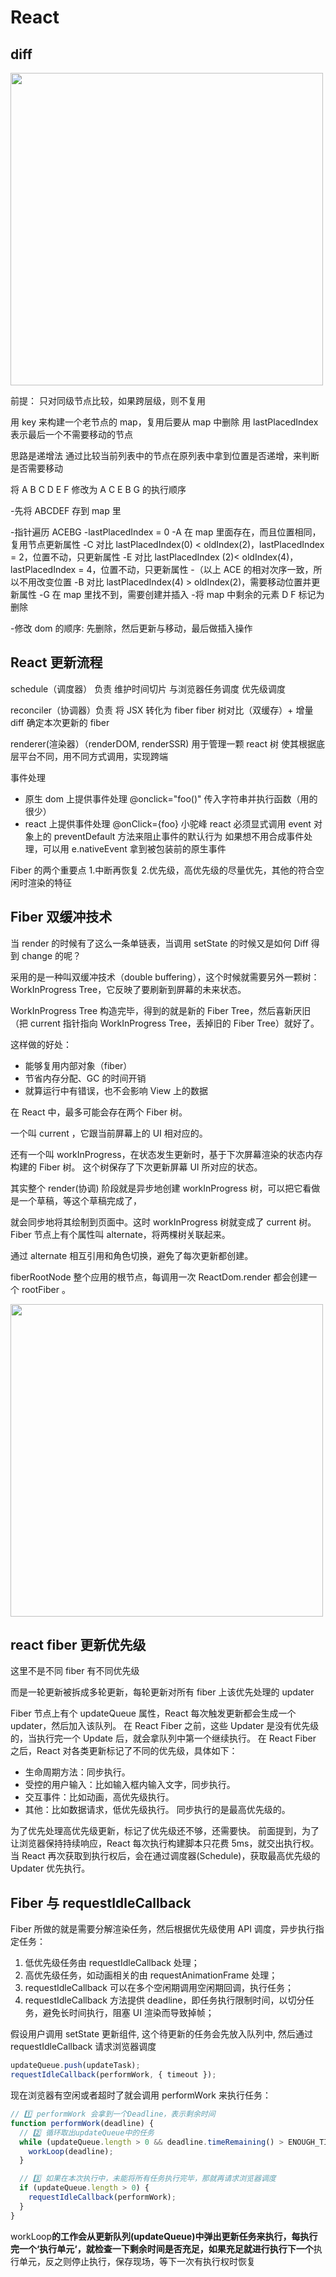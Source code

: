 # React

## diff

<img src="https://cdn.jsdelivr.net/gh/z1the3/myCDNassets/assets/monorepo-project/projects/z1the3-doc/source/WeChat79b74639b63015e2b71c53c668c99c71.jpg" width="500"/>

前提： 只对同级节点比较，如果跨层级，则不复用

用 key 来构建一个老节点的 map，复用后要从 map 中删除
用 lastPlacedIndex 表示最后一个不需要移动的节点

思路是递增法
通过比较当前列表中的节点在原列表中拿到位置是否递增，来判断是否需要移动

将 A B C D E F 修改为 A C E B G 的执行顺序

-先将 ABCDEF 存到 map 里

-指针遍历 ACEBG
-lastPlacedIndex = 0
-A 在 map 里面存在，而且位置相同，复用节点更新属性
-C 对比 lastPlacedIndex(0) < oldIndex(2)，lastPlacedIndex = 2，位置不动，只更新属性
-E 对比 lastPlacedIndex (2)< oldIndex(4)，lastPlacedIndex = 4，位置不动，只更新属性 -（以上 ACE 的相对次序一致，所以不用改变位置
-B 对比 lastPlacedIndex(4) > oldIndex(2)，需要移动位置并更新属性
-G 在 map 里找不到，需要创建并插入 -将 map 中剩余的元素 D F 标记为删除

-修改 dom 的顺序: 先删除，然后更新与移动，最后做插入操作

## React 更新流程

schedule（调度器） 负责
维护时间切片
与浏览器任务调度
优先级调度

reconciler（协调器）负责
将 JSX 转化为 fiber
fiber 树对比（双缓存）+ 增量 diff
确定本次更新的 fiber

renderer(渲染器）（renderDOM, renderSSR)
用于管理一颗 react 树
使其根据底层平台不同，用不同方式调用，实现跨端

事件处理

- 原生 dom 上提供事件处理 @onclick="foo()" 传入字符串并执行函数（用的很少）
- react 上提供事件处理 @onClick={foo} 小驼峰
  react 必须显式调用 event 对象上的 preventDefault 方法来阻止事件的默认行为
  如果想不用合成事件处理，可以用 e.nativeEvent 拿到被包装前的原生事件

Fiber 的两个重要点 1.中断再恢复 2.优先级，高优先级的尽量优先，其他的符合空闲时渲染的特征

## Fiber 双缓冲技术

当 render 的时候有了这么一条单链表，当调用 setState 的时候又是如何 Diff 得到 change 的呢？

采用的是一种叫双缓冲技术（double buffering），这个时候就需要另外一颗树：WorkInProgress Tree，它反映了要刷新到屏幕的未来状态。

WorkInProgress Tree 构造完毕，得到的就是新的 Fiber Tree，然后喜新厌旧（把 current 指针指向 WorkInProgress Tree，丢掉旧的 Fiber Tree）就好了。

这样做的好处：

- 能够复用内部对象（fiber）
- 节省内存分配、GC 的时间开销
- 就算运行中有错误，也不会影响 View 上的数据

在 React 中，最多可能会存在两个 Fiber 树。

一个叫 current ，它跟当前屏幕上的 UI 相对应的。

还有一个叫 workInProgress，在状态发生更新时，基于下次屏幕渲染的状态内存构建的 Fiber 树。 这个树保存了下次更新屏幕 UI 所对应的状态。

其实整个 render(协调) 阶段就是异步地创建 workInProgress 树，可以把它看做是一个草稿，等这个草稿完成了，

就会同步地将其绘制到页面中。这时 workInProgress 树就变成了 current 树。Fiber 节点上有个属性叫 alternate，将两棵树关联起来。

通过 alternate 相互引用和角色切换，避免了每次更新都创建。

fiberRootNode 整个应用的根节点，每调用一次 ReactDom.render 都会创建一个 rootFiber 。

<img src="https://cdn.jsdelivr.net/gh/z1the3/myCDNassets/assets/monorepo-project/projects/z1the3-doc/source/bfcb8edd-2eaa-4198-8883-c543ca388640.png" width="500"/>

## react fiber 更新优先级

这里不是不同 fiber 有不同优先级

而是一轮更新被拆成多轮更新，每轮更新对所有 fiber 上该优先处理的 updater

Fiber 节点上有个 updateQueue 属性，React 每次触发更新都会生成一个 updater，然后加入该队列。
在 React Fiber 之前，这些 Updater 是没有优先级的，当执行完一个 Update 后，就会拿队列中第一个继续执行。
在 React Fiber 之后，React 对各类更新标记了不同的优先级，具体如下：

- 生命周期方法：同步执行。
- 受控的用户输入：比如输入框内输入文字，同步执行。
- 交互事件：比如动画，高优先级执行。
- 其他：比如数据请求，低优先级执行。
  同步执行的是最高优先级的。

为了优先处理高优先级更新，标记了优先级还不够，还需要快。
前面提到，为了让浏览器保持持续响应，React 每次执行构建脚本只花费 5ms，就交出执行权。当 React 再次获取到执行权后，会在通过调度器(Schedule)，获取最高优先级的 Updater 优先执行。

## Fiber 与 requestIdleCallback

Fiber 所做的就是需要分解渲染任务，然后根据优先级使用 API 调度，异步执行指定任务：

1. 低优先级任务由 requestIdleCallback 处理；
2. 高优先级任务，如动画相关的由 requestAnimationFrame 处理；
3. requestIdleCallback 可以在多个空闲期调用空闲期回调，执行任务；
4. requestIdleCallback 方法提供 deadline，即任务执行限制时间，以切分任务，避免长时间执行，阻塞 UI 渲染而导致掉帧；

假设用户调用 setState 更新组件, 这个待更新的任务会先放入队列中, 然后通过 requestIdleCallback 请求浏览器调度

```js
updateQueue.push(updateTask);
requestIdleCallback(performWork, { timeout });
```

现在浏览器有空闲或者超时了就会调用 performWork 来执行任务：

```js
// 1️⃣ performWork 会拿到一个Deadline，表示剩余时间
function performWork(deadline) {
  // 2️⃣ 循环取出updateQueue中的任务
  while (updateQueue.length > 0 && deadline.timeRemaining() > ENOUGH_TIME) {
    workLoop(deadline);
  }

  // 3️⃣ 如果在本次执行中，未能将所有任务执行完毕，那就再请求浏览器调度
  if (updateQueue.length > 0) {
    requestIdleCallback(performWork);
  }
}
```

workLoop**的工作会从更新队列(updateQueue)中弹出更新任务来执行，每执行完一个‘执行单元‘，就检查一下剩余时间是否充足，如果充足就进行执行下一个**执行单元，反之则停止执行，保存现场，等下一次有执行权时恢复
